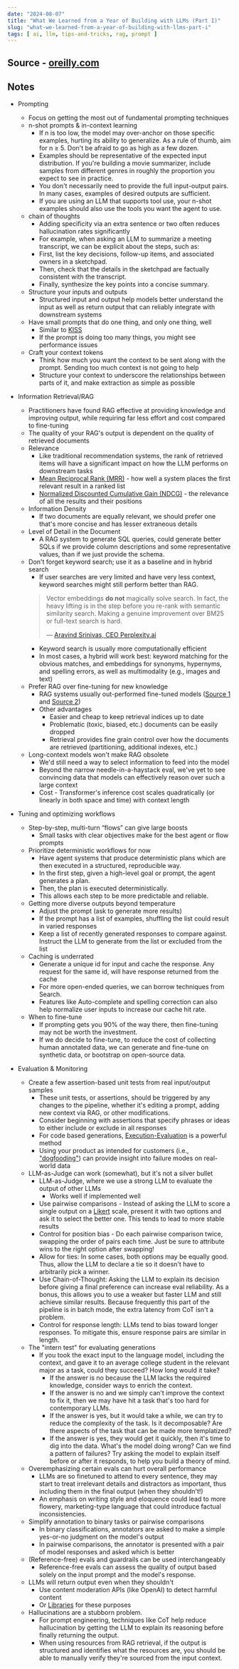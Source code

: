 ```yaml
---
date: "2024-08-07"
title: "What We Learned from a Year of Building with LLMs (Part I)"
slug: "what-we-learned-from-a-year-of-building-with-llms-part-i"
tags: [ ai, llm, tips-and-tricks, rag, prompt ]
---
```




## Source - [oreilly.com][1]

## Notes
* Prompting
  * Focus on getting the most out of fundamental prompting techniques
  * n-shot prompts & in-context learning
    * If n is too low, the model may over-anchor on those specific examples, hurting its ability to generalize. As a rule of thumb, aim for n ≥ 5. Don't be afraid to go as high as a few dozen.
    * Examples should be representative of the expected input distribution. If you're building a movie summarizer, include samples from different genres in roughly the proportion you expect to see in practice.
    * You don't necessarily need to provide the full input-output pairs. In many cases, examples of desired outputs are sufficient.
    * If you are using an LLM that supports tool use, your n-shot examples should also use the tools you want the agent to use.
  * chain of thoughts
    * Adding specificity via an extra sentence or two often reduces hallucination rates significantly
    *  For example, when asking an LLM to summarize a meeting transcript, we can be explicit about the steps, such as:
      * First, list the key decisions, follow-up items, and associated owners in a sketchpad.
      * Then, check that the details in the sketchpad are factually consistent with the transcript.
      * Finally, synthesize the key points into a concise summary.
  * Structure your inputs and outputs
    * Structured input and output help models better understand the input as well as return output that can reliably integrate with downstream systems
  * Have small prompts that do one thing, and only one thing, well
    * Similar to [KISS][2]
    * If the prompt is doing too many things, you might see performance issues
  * Craft your context tokens
    * Think how much you want the context to be sent along with the prompt. Sending too much context is not going to help
    * Structure your context to underscore the relationships between parts of it, and make extraction as simple as possible
* Information Retrieval/RAG
  * Practitioners have found RAG effective at providing knowledge and improving output, while requiring far less effort and cost compared to fine-tuning
  * The quality of your RAG's output is dependent on the quality of retrieved documents
  * Relevance
    * Like traditional recommendation systems, the rank of retrieved items will have a significant impact on how the LLM performs on downstream tasks
    * [Mean Reciprocal Rank (MRR)][3] - how well a system places the first relevant result in a ranked list
    * [Normalized Discounted Cumulative Gain (NDCG)][4] - the relevance of all the results and their positions
  * Information Density
    * If two documents are equally relevant, we should prefer one that's more concise and has lesser extraneous details
  * Level of Detail in the Document
    * A RAG system to generate SQL queries, could generate better SQLs if we provide column descriptions and some representative values, than if we just provide the schema.
  * Don't forget keyword search; use it as a baseline and in hybrid search
    * If user searches are very limited and have very less context, keyword searches might still perform better than RAG.
    > Vector embeddings **do not** magically solve search. In fact, the heavy lifting is in the step before you re-rank with semantic similarity search. Making a genuine improvement over BM25 or full-text search is hard.
    >
    > — [Aravind Srinivas, CEO Perplexity.ai][5]
    * Keyword search is usually more computationally efficient
    * In most cases, a hybrid will work best: keyword matching for the obvious matches, and embeddings for synonyms, hypernyms, and spelling errors, as well as multimodality (e.g., images and text)
  * Prefer RAG over fine-tuning for new knowledge
    * RAG systems usually out-performed fine-tuned models ([Source 1][6] and [Source 2][7])
    * Other advantages
      * Easier and cheap to keep retrieval indices up to date
      * Problematic (toxic, biased, etc.) documents can be easily dropped
      * Retrieval provides fine grain control over how the documents are retrieved (partitioning, additional indexes, etc.)
  * Long-context models won't make RAG obsolete
    * We'd still need a way to select information to feed into the model
    * Beyond the narrow needle-in-a-haystack eval, we've yet to see convincing data that models can effectively reason over such a large context
    * Cost - Transformer's inference cost scales quadratically (or linearly in both space and time) with context length
* Tuning and optimizing workflows
  * Step-by-step, multi-turn “flows” can give large boosts
    * Small tasks with clear objectives make for the best agent or flow prompts
  * Prioritize deterministic workflows for now
    * Have agent systems that produce deterministic plans which are then executed in a structured, reproducible way.
    * In the first step, given a high-level goal or prompt, the agent generates a plan.
    * Then, the plan is executed deterministically.
    * This allows each step to be more predictable and reliable.
  * Getting more diverse outputs beyond temperature
    * Adjust the prompt (ask to generate more results)
    * If the prompt has a list of examples, shuffling the list could result in varied responses
    * Keep a list of recently generated responses to compare against. Instruct the LLM to generate from the list or excluded from the list
  * Caching is underrated
    * Generate a unique id for input and cache the response. Any request for the same id, will have response returned from the cache
    * For more open-ended queries, we can borrow techniques from Search.
    * Features like Auto-complete and spelling correction can also help normalize user inputs to increase our cache hit rate.
  * When to fine-tune
    * If prompting gets you 90% of the way there, then fine-tuning may not be worth the investment.
    * If we do decide to fine-tune, to reduce the cost of collecting human annotated data, we can generate and fine-tune on synthetic data, or bootstrap on open-source data.
* Evaluation & Monitoring
  * Create a few assertion-based unit tests from real input/output samples
    * These unit tests, or assertions, should be triggered by any changes to the pipeline, whether it's editing a prompt, adding new context via RAG, or other modifications.
    * Consider beginning with assertions that specify phrases or ideas to either include or exclude in all responses
    * For code based generations, [Execution-Evaluation][8] is a powerful method
    * Using your product as intended for customers (i.e., ["dogfooding"][10]) can provide insight into failure modes on real-world data
  * LLM-as-Judge can work (somewhat), but it's not a silver bullet
    * LLM-as-Judge, where we use a strong LLM to evaluate the output of other LLMs
      * Works well if implemented well
    * Use pairwise comparisons - Instead of asking the LLM to score a single output on a [Likert][11] scale, present it with two options and ask it to select the better one. This tends to lead to more stable results
    * Control for position bias - Do each pairwise comparison twice, swapping the order of pairs each time. Just be sure to attribute wins to the right option after swapping!
    * Allow for ties: In some cases, both options may be equally good. Thus, allow the LLM to declare a tie so it doesn't have to arbitrarily pick a winner.
    * Use Chain-of-Thought: Asking the LLM to explain its decision before giving a final preference can increase eval reliability. As a bonus, this allows you to use a weaker but faster LLM and still achieve similar results. Because frequently this part of the pipeline is in batch mode, the extra latency from CoT isn't a problem.
    * Control for response length: LLMs tend to bias toward longer responses. To mitigate this, ensure response pairs are similar in length.
  * The "intern test" for evaluating generations
    * If you took the exact input to the language model, including the context, and gave it to an average college student in the relevant major as a task, could they succeed? How long would it take?
      * If the answer is no because the LLM lacks the required knowledge, consider ways to enrich the context.
      * If the answer is no and we simply can't improve the context to fix it, then we may have hit a task that's too hard for contemporary LLMs.
      * If the answer is yes, but it would take a while, we can try to reduce the complexity of the task. Is it decomposable? Are there aspects of the task that can be made more templatized?
      * If the answer is yes, they would get it quickly, then it's time to dig into the data. What's the model doing wrong? Can we find a pattern of failures? Try asking the model to explain itself before or after it responds, to help you build a theory of mind.
  * Overemphasizing certain evals can hurt overall performance
    * LLMs are so finetuned to attend to every sentence, they may start to treat irrelevant details and distractors as important, thus including them in the final output (when they shouldn't!)
    * An emphasis on writing style and eloquence could lead to more flowery, marketing-type language that could introduce factual inconsistencies.
  * Simplify annotation to binary tasks or pairwise comparisons
    * In binary classifications, annotators are asked to make a simple yes-or-no judgment on the model's output
    * In pairwise comparisons, the annotator is presented with a pair of model responses and asked which is better
  * (Reference-free) evals and guardrails can be used interchangeably
    * Reference-free evals can assess the quality of output based solely on the input prompt and the model's response.
  * LLMs will return output even when they shouldn't
    * Use content moderation APIs (like OpenAI) to detect harmful content
    * Or [Libraries][11] for these purposes
  * Hallucinations are a stubborn problem.
    *  For prompt engineering, techniques like CoT help reduce hallucination by getting the LLM to explain its reasoning before finally returning the output.
    * When using resources from RAG retrieval, if the output is structured and identifies what the resources are, you should be able to manually verify they're sourced from the input context.



   [1]: https://www.oreilly.com/radar/what-we-learned-from-a-year-of-building-with-llms-part-i/
   [2]: https://en.wikipedia.org/wiki/KISS_principle
   [3]: https://en.wikipedia.org/wiki/Mean_reciprocal_rank
   [4]: https://en.wikipedia.org/wiki/Discounted_cumulative_gain
   [5]: https://x.com/AravSrinivas/status/1737886080555446552
   [6]: https://arxiv.org/abs/2312.05934
   [7]: https://arxiv.org/abs/2401.08406
   [8]: https://www.semanticscholar.org/paper/Execution-Based-Evaluation-for-Open-Domain-Code-Wang-Zhou/1bed34f2c23b97fd18de359cf62cd92b3ba612c3
   [9]: https://en.wikipedia.org/wiki/Likert_scale
  [10]: https://en.wikipedia.org/wiki/Eating_your_own_dog_food
  [11]: https://github.com/topics/pii-detection
